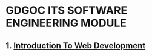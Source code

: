 # GDGOC ITS SOFTWARE ENGINEERING MODULE

## 1. [Introduction To Web Development](/Introduction%20To%20Web%20Development/)